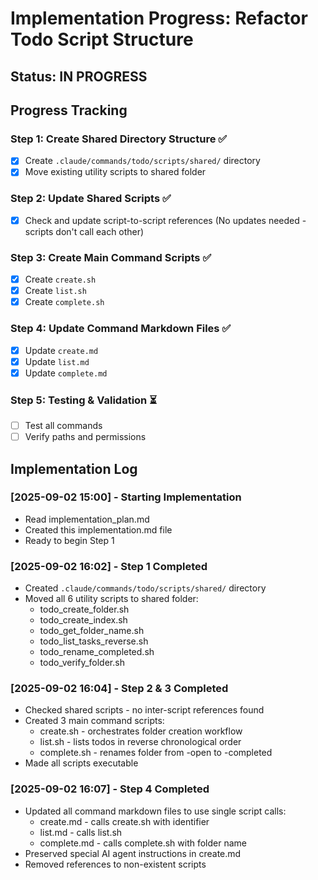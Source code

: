 # Implementation Progress: Refactor Todo Script Structure

## Status: IN PROGRESS

## Progress Tracking

### Step 1: Create Shared Directory Structure ✅

- [x] Create `.claude/commands/todo/scripts/shared/` directory
- [x] Move existing utility scripts to shared folder

### Step 2: Update Shared Scripts ✅

- [x] Check and update script-to-script references (No updates needed - scripts don't call each other)

### Step 3: Create Main Command Scripts ✅

- [x] Create `create.sh`
- [x] Create `list.sh`
- [x] Create `complete.sh`

### Step 4: Update Command Markdown Files ✅

- [x] Update `create.md`
- [x] Update `list.md`
- [x] Update `complete.md`

### Step 5: Testing & Validation ⏳

- [ ] Test all commands
- [ ] Verify paths and permissions

## Implementation Log

### [2025-09-02 15:00] - Starting Implementation

- Read implementation_plan.md
- Created this implementation.md file
- Ready to begin Step 1

### [2025-09-02 16:02] - Step 1 Completed

- Created `.claude/commands/todo/scripts/shared/` directory
- Moved all 6 utility scripts to shared folder:
  - todo_create_folder.sh
  - todo_create_index.sh
  - todo_get_folder_name.sh
  - todo_list_tasks_reverse.sh
  - todo_rename_completed.sh
  - todo_verify_folder.sh

### [2025-09-02 16:04] - Step 2 & 3 Completed

- Checked shared scripts - no inter-script references found
- Created 3 main command scripts:
  - create.sh - orchestrates folder creation workflow
  - list.sh - lists todos in reverse chronological order
  - complete.sh - renames folder from -open to -completed
- Made all scripts executable

### [2025-09-02 16:07] - Step 4 Completed

- Updated all command markdown files to use single script calls:
  - create.md - calls create.sh with identifier
  - list.md - calls list.sh
  - complete.md - calls complete.sh with folder name
- Preserved special AI agent instructions in create.md
- Removed references to non-existent scripts

